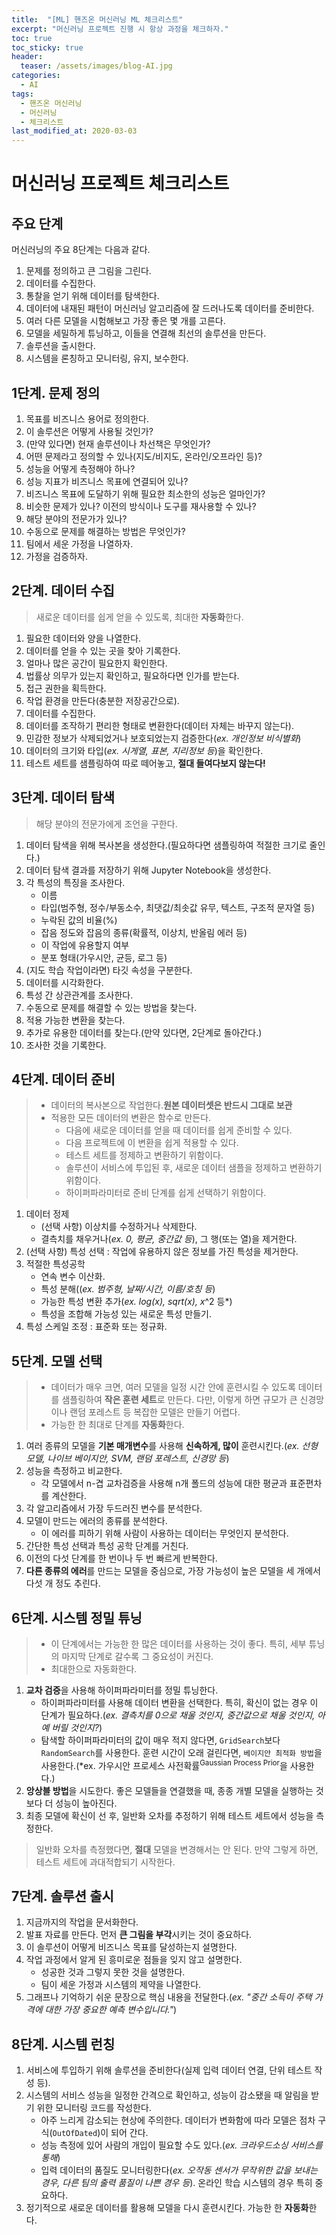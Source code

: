 ```yaml
---
title:  "[ML] 핸즈온 머신러닝 ML 체크리스트"
excerpt: "머신러닝 프로젝트 진행 시 항상 과정을 체크하자."
toc: true
toc_sticky: true
header:
  teaser: /assets/images/blog-AI.jpg
categories:
  - AI
tags:
  - 핸즈온 머신러닝
  - 머신러닝
  - 체크리스트
last_modified_at: 2020-03-03
---
```




# 머신러닝 프로젝트 체크리스트



## 주요 단계

머신러닝의 주요 8단계는 다음과 같다.

1. 문제를 정의하고 큰 그림을 그린다.
2. 데이터를 수집한다.
3. 통찰을 얻기 위해 데이터를 탐색한다.
4. 데이터에 내재된 패턴이 머신러닝 알고리즘에 잘 드러나도록 데이터를 준비한다.
5. 여러 다른 모델을 시험해보고 가장 좋은 몇 개를 고른다.
6. 모델을 세밀하게 튜닝하고, 이들을 연결해 최선의 솔루션을 만든다.
7. 솔루션을 출시한다.
8. 시스템을 론칭하고 모니터링, 유지, 보수한다.





## 1단계. 문제 정의

1. 목표를 비즈니스 용어로 정의한다.
2. 이 솔루션은 어떻게 사용될 것인가?
3. (만약 있다면) 현재 솔루션이나 차선책은 무엇인가?
4. 어떤 문제라고 정의할 수 있나(지도/비지도, 온라인/오프라인 등)?
5. 성능을 어떻게 측정해야 하나?
6. 성능 지표가 비즈니스 목표에 연결되어 있나?
7. 비즈니스 목표에 도달하기 위해 필요한 최소한의 성능은 얼마인가?
8. 비슷한 문제가 있나? 이전의 방식이나 도구를 재사용할 수 있나?
9. 해당 분야의 전문가가 있나?
10. 수동으로 문제를 해결하는 방법은 무엇인가?
11. 팀에서 세운 가정을 나열하자.
12. 가정을 검증하자.





## 2단계. 데이터 수집

> 새로운 데이터를 쉽게 얻을 수 있도록, 최대한 **자동화**한다.



1. 필요한 데이터와 양을 나열한다.
2. 데이터를 얻을 수 있는 곳을 찾아 기록한다.
3. 얼마나 많은 공간이 필요한지 확인한다.
4. 법률상 의무가 있는지 확인하고, 필요하다면 인가를 받는다.
5. 접근 권한을 획득한다.
6. 작업 환경을 만든다(충분한 저장공간으로).
7. 데이터를 수집한다.
8. 데이터를 조작하기 편리한 형태로 변환한다(데이터 자체는 바꾸지 않는다).
9. 민감한 정보가 삭제되었거나 보호되었는지 검증한다(*ex. 개인정보 비식별화*)
10. 데이터의 크기와 타입(*ex. 시게열, 표본, 지리정보 등*)을 확인한다.
11. 테스트 세트를 샘플링하여 따로 떼어놓고, **절대 들여다보지 않는다!**





## 3단계. 데이터 탐색

> 해당 분야의 전문가에게 조언을 구한다.



1. 데이터 탐색을 위해 복사본을 생성한다.(필요하다면 샘플링하여 적절한 크기로 줄인다.)
2. 데이터 탐색 결과를 저장하기 위해 Jupyter Notebook을 생성한다.
3. 각 특성의 특징을 조사한다.
   * 이름
   * 타입(범주형, 정수/부동소수, 최댓값/최솟값 유무, 텍스트, 구조적 문자열 등)
   * 누락된 값의 비율(%)
   * 잡음 정도와 잡음의 종류(확률적, 이상치, 반올림 에러 등)
   * 이 작업에 유용할지 여부
   * 분포 형태(가우시안, 균등, 로그 등)
4. (지도 학습 작업이라면) 타깃 속성을 구분한다.
5. 데이터를 시각화한다.
6. 특성 간 상관관계를 조사한다.
7. 수동으로 문제를 해결할 수 있는 방법을 찾는다.
8. 적용 가능한 변환을 찾는다.
9. 추가로 유용한 데이터를 찾는다.(만약 있다면, 2단계로 돌아간다.)
10. 조사한 것을 기록한다.





## 4단계. 데이터 준비

> * 데이터의 복사본으로 작업한다.**원본 데이터셋은 반드시 그대로 보관**
> * 적용한 모든 데이터의 변환은 함수로 만든다.
>   * 다음에 새로운 데이터를 얻을 때 데이터를 쉽게 준비할 수 있다.
>   * 다음 프로젝트에 이 변환을 쉽게 적용할 수 있다.
>   * 테스트 세트를 정제하고 변환하기 위함이다.
>   * 솔루션이 서비스에 투입된 후, 새로운 데이터 샘플을 정제하고 변환하기 위함이다.
>   * 하이퍼파라미터로 준비 단계를 쉽게 선택하기 위함이다.



1. 데이터 정제
   * (선택 사항) 이상치를 수정하거나 삭제한다.
   * 결측치를 채우거나(*ex. 0, 평균, 중간값 등*), 그 행(또는 열)을 제거한다.
2. (선택 사항) 특성 선택 : 작업에 유용하지 않은 정보를 가진 특성을 제거한다.
3. 적절한 특성공학
   * 연속 변수 이산화.
   * 특성 분해((*ex. 범주형, 날짜/시간, 이름/호칭 등*)
   * 가능한 특성 변환 추가(*ex. log(x), sqrt(x), x*^2 등*)
   * 특성을 조합해 가능성 있는 새로운 특성 만들기.
4. 특성 스케일 조정 : 표준화 또는 정규화.





## 5단계. 모델 선택

> * 데이터가 매우 크면, 여러 모델을 일정 시간 안에 훈련시킬 수 있도록 데이터를 샘플링하여 **작은 훈련 세트**로 만든다. 다만, 이렇게 하면 규모가 큰 신경망이나 랜덤 포레스트 등 복잡한 모델은 만들기 어렵다.
> * 가능한 한 최대로 단계를 **자동화**한다.



1. 여러 종류의 모델을 **기본 매개변수**를 사용해 **신속하게, 많이** 훈련시킨다.(*ex. 선형 모델, 나이브 베이지안, SVM, 랜덤 포레스트, 신경망 등*)
2. 성능을 측정하고 비교한다.
   * 각 모델에서 n-겹 교차검증을 사용해 n개 폴드의 성능에 대한 평균과 표준편차를 계산한다.
3. 각 알고리즘에서 가장 두드러진 변수를 분석한다.
4. 모델이 만드는 에러의 종류를 분석한다.
   * 이 에러를 피하기 위해 사람이 사용하는 데이터는 무엇인지 분석한다.
5. 간단한 특성 선택과 특성 공학 단계를 거친다.
6. 이전의 다섯 단계를 한 번이나 두 번 빠르게 반복한다.
7. **다른 종류의 에러**를 만드는 모델을 중심으로, 가장 가능성이 높은 모델을 세 개에서 다섯 개 정도 추린다.





## 6단계. 시스템 정밀 튜닝

> * 이 단계에서는 가능한 한 많은 데이터를 사용하는 것이 좋다. 특히, 세부 튜닝의 마지막 단계로 갈수록 그 중요성이 커진다.
> * 최대한으로 자동화한다.



1. **교차 검증**을 사용해 하이퍼파라미터를 정밀 튜닝한다.
   * 하이퍼파라미터를 사용해 데이터 변환을 선택한다. 특히, 확신이 없는 경우 이 단계가 필요하다.(*ex. 결측치를 0으로 채울 것인지, 중간값으로 채울 것인지, 아예 버릴 것인지?*)
   * 탐색할 하이퍼파라미터의 값이 매우 적지 않다면, `GridSearch`보다 `RandomSearch`를 사용한다. 훈련 시간이 오래 걸린다면, `베이지안 최적화 방법`을 사용한다.(*ex. 가우시안 프로세스 사전확률<sup>Gaussian Process Prior</sup>을 사용한다.)
2. **앙상블 방법**을 시도한다. 좋은 모델들을 연결했을 때, 종종 개별 모델을 실행하는 것보다 더 성능이 높아진다.
3. 최종 모델에 확신이 선 후, 일반화 오차를 추정하기 위해 테스트 세트에서 성능을 측정한다.

> 일반화 오차를 측정했다면, **절대** 모델을 변경해서는 안 된다. 만약 그렇게 하면, 테스트 세트에 과대적합되기 시작한다.





## 7단계. 솔루션 출시

1. 지금까지의 작업을 문서화한다.
2. 발표 자료를 만든다. 먼저 **큰 그림을 부각**시키는 것이 중요하다.
3. 이 솔루션이 어떻게 비즈니스 목표를 달성하는지 설명한다.
4. 작업 과정에서 알게 된 흥미로운 점들을 잊지 않고 설명한다.
   * 성공한 것과 그렇지 못한 것을 설명한다.
   * 팀이 세운 가정과 시스템의 제약을 나열한다.
5. 그래프나 기억하기 쉬운 문장으로 핵심 내용을 전달한다.(*ex. "중간 소득이 주택 가격에 대한 가장 중요한 예측 변수입니다."*)





## 8단계. 시스템 런칭

1. 서비스에 투입하기 위해 솔루션을 준비한다(실제 입력 데이터 연결, 단위 테스트 작성 등).
2. 시스템의 서비스 성능을 일정한 간격으로 확인하고, 성능이 감소됐을 때 알림을 받기 위한 모니터링 코드를 작성한다.
   * 아주 느리게 감소되는 현상에 주의한다. 데이터가 변화함에 따라 모델은 점차 구식(`OutOfDated`)이 되어 간다.
   * 성능 측정에 있어 사람의 개입이 필요할 수도 있다.(*ex. 크라우드소싱 서비스를 통해*)
   * 입력 데이터의 품질도 모니터링한다(*ex. 오작동 센서가 무작위한 값을 보내는 경우, 다른 팀의 출력 품질이 나쁜 경우 등*). 온라인 학습 시스템의 경우 특히 중요하다.
3. 정기적으로 새로운 데이터를 활용해 모델을 다시 훈련시킨다. 가능한 한 **자동화**한다.